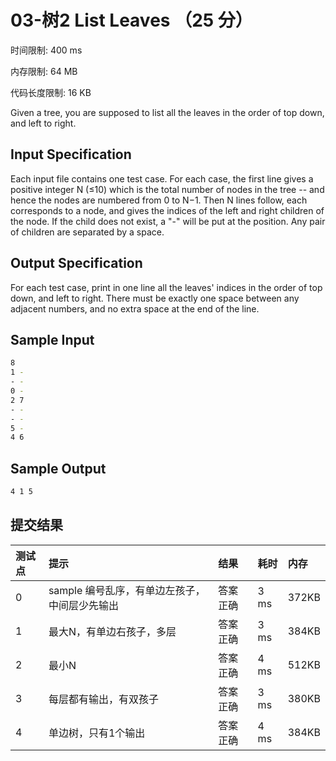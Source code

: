 # 03-树2 List Leaves （25 分）

时间限制: 400 ms

内存限制: 64 MB

代码长度限制: 16 KB

Given a tree, you are supposed to list all the leaves in the order of top down, and left to right.

## Input Specification

Each input file contains one test case. For each case, the first line gives a positive integer N (≤10) which is the total number of nodes in the tree -- and hence the nodes are numbered from 0 to N−1. Then N lines follow, each corresponds to a node, and gives the indices of the left and right children of the node. If the child does not exist, a "-" will be put at the position. Any pair of children are separated by a space.

## Output Specification

For each test case, print in one line all the leaves' indices in the order of top down, and left to right. There must be exactly one space between any adjacent numbers, and no extra space at the end of the line.

## Sample Input

```bash
8
1 -
- -
0 -
2 7
- -
- -
5 -
4 6
```

## Sample Output

```bash
4 1 5
```

## 提交结果

|测试点|提示|结果|耗时|内存|
|:---|:---|:---|:---|:---|
|0|sample 编号乱序，有单边左孩子，中间层少先输出|答案正确|3 ms|372KB|
|1|最大N，有单边右孩子，多层|答案正确|3 ms|384KB|
|2|最小N|答案正确|4 ms|512KB|
|3|每层都有输出，有双孩子|答案正确|3 ms|380KB|
|4|单边树，只有1个输出|答案正确|4 ms|384KB|
